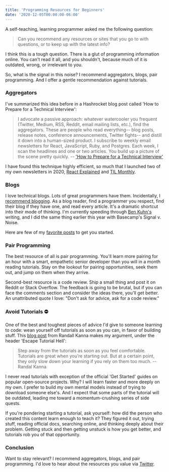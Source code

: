 ```yaml
---
title: 'Programming Resources for Beginners'
date: '2020-12-05T00:00:00-06:00'
---
```


A self-teaching, learning programmer asked me the following question:

> Can you recommend any resources or sites that you go to with questions, or to
keep up with the latest info?

I think this is a tough question. There is a glut of programming information
online. You can't read it all, and you shouldn't, because much of it is
outdated, wrong, or irrelevant to you.

So, what is the signal in this noise? I recommend aggregators, blogs, pair
programming. And I offer a gentle recommendation against  tutorials.

### Aggregators

I've summarized this idea before in a Hashrocket blog post called 'How to
Prepare for a Technical Interview':

> I advocate a passive approach: whatever watercooler you frequent (Twitter,
Medium, RSS, Reddit, email mailing lists, etc.), find the aggregators. These
are people who read everything-- blog posts, release notes, conference
announcements, Twitter fights-- and distill it down into a human-sized product.
I subscribe to weekly email newsletters for React, JavaScript, Ruby, and
Postgres. Each week, I scan the headlines and one or two articles. You build up
a picture of the scene pretty quickly.
-- ['How to Prepare for a Technical Interview'](https://hashrocket.com/blog/posts/how-to-prepare-for-a-technical-interview)

I have found this technique highly efficient, so much that I launched two of my
own newsletters in 2020, [React
Explained](https://www.getrevue.co/profile/react-explained) and [TIL
Monthly](https://www.getrevue.co/profile/til/).

### Blogs

I love technical blogs. Lots of great programmers have them. Incidentally, I
[recommend blogging](/you-should-blog/). As a blog reader, find a programmer
you respect, find their blog if they have one, and read every article. It's a
dramatic shortcut into their mode of thinking. I'm currently speeding
through [Ben Kuhn's](https://www.benkuhn.net/) writing, and I did the same
thing earlier this year with Basecamp's Signal v. Noise.

Here are few of my [favorite
posts](/essays-on-programming-i-think-about-a-lot/) to get you started.

### Pair Programming

The best resource of all is pair programming. You'll learn more pairing for an
hour with a smart, empathetic senior developer than you will in a month reading
tutorials. Stay on the lookout for pairing opportunities, seek them out, and
jump on them when they arrive.

Second-best resource is a code review. Ship a small thing and post it on
Reddit or Stack Overflow. The feedback is going to be brutal, but if you can
face the comments section and consider the ideas there, you'll get better. An
unattributed quote I love: "Don't ask for advice, ask for a code review."

### Avoid Tutorials &#9940;

One of the best and toughest pieces of advice I'd give to someone learning to
code: wean yourself off tutorials as soon as you can, in favor of building
stuff. This [blog
post](https://www.freecodecamp.org/news/become-a-standout-developer-and-accelerate-your-coding-skills/)
from Randall Kanna makes my argument, under the header 'Escape
Tutorial Hell':

> Step away from the tutorials as soon as you feel comfortable. Tutorials are
> great when you’re starting out. But at a certain point, they only slow down
> your learning if you rely on them too much.
-- Randal Kanna

I never read tutorials with exception of the official 'Get Started' guides on
popular open-source projects. Why? I will learn faster and more deeply on my
own. I prefer to build my own mental models instead of trying to download
someone else's. And I expect that some parts of the tutorial will be
outdated, leading me toward a momentum-crushing series of side quests.

If you're pondering starting a tutorial, ask yourself: how did the person who
created this content learn enough to teach it? They figured it out, trying
stuff, reading official docs, searching online, and thinking deeply about their
problem. Getting stuck and then getting unstuck is how you get better, and
tutorials rob you of that opportunity.

### Conclusion

Want to stay relevant? I recommend aggregators, blogs, and pair programming.
I'd love to hear about the resources you value via [Twitter][twitter].

[twitter]: https://twitter.com/jwworth
